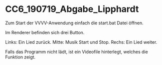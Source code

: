 # CC6_190719_Abgabe_Lipphardt

Zum Start der VVVV-Anwendung einfach die start.bat Datei öffnen.

Im Renderer befinden sich drei Button.

Links: Ein Lied zurück.
Mitte: Musik Start und Stop.
Rechs: Ein Lied weiter.

Falls das Programm nicht lädt, ist ein Videofile hinterlegt, welches die Funktion zeigt.
